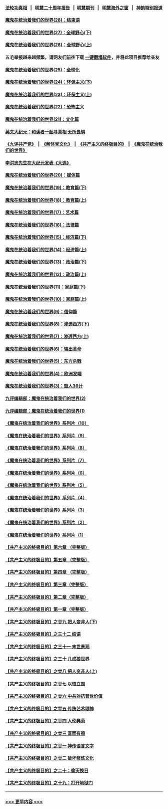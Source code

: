 #### [法轮功真相](https://github.com/gfw-breaker/truth/blob/master/README.md?t=0) &nbsp;&nbsp;|&nbsp;&nbsp; [明慧二十周年报告](https://github.com/gfw-breaker/mh-reports/blob/master/README.md?t=0) &nbsp;&nbsp;|&nbsp;&nbsp;[明慧期刊](https://github.com/gfw-breaker/mh-qikan) &nbsp;&nbsp;|&nbsp;&nbsp; [明慧海外之窗](https://github.com/gfw-breaker/mh-news/blob/master/README.md?t=0) &nbsp;&nbsp;|&nbsp;&nbsp; [神韵特别报道](https://github.com/gfw-breaker/mh-news/blob/master/shenyun.md?t=0)
#### [魔鬼在统治着我们的世界(28)：结束语](../pages/nsc422/n10936246.md?t=07110302) 
#### [魔鬼在统治着我们的世界(27)：全球野心(下)](../pages/nsc422/n10928319.md?t=07110302) 
#### [魔鬼在统治着我们的世界(26)：全球野心(上)](../pages/nsc422/n10900318.md?t=07110302) 
#### 五毛举报越来越频繁，请网友们前往下载 [一键翻墙软件](https://github.com/gfw-breaker/ssr-accounts)，并将此项目推荐给亲友
#### [魔鬼在统治着我们的世界(25)：全球化](../pages/nsc422/n10788205.md?t=07110302) 
#### [魔鬼在统治着我们的世界(24)：环保主义(下)](../pages/nsc422/n10695307.md?t=07110302) 
#### [魔鬼在统治着我们的世界(23)：环保主义(上)](../pages/nsc422/n10688613.md?t=07110302) 
#### [魔鬼在统治着我们的世界(22)：恐怖主义](../pages/nsc422/n10614727.md?t=07110302) 
#### [魔鬼在统治着我们的世界(21)：文化篇](../pages/nsc422/n10597706.md?t=07110302) 
#### [英文大纪元：和读者一起寻真相 无所畏惧](../pages/nsc422/n12542027.md?t=07110302) 
#### [《九评共产党》](https://github.com/begood0513/9ping.md/blob/master/README.md) &nbsp;|&nbsp; [《解体党文化》](../../../../jtdwh.md/blob/master/README.md)  &nbsp;|&nbsp; [《共产主义的终极目的》](../../../../gczydzjmd.md/blob/master/README.md) &nbsp;|&nbsp; [《魔鬼在统治我们的世界》](../../../../mgztzwmdsj.md/blob/master/README.md) 
#### [李洪志先生在大纪元发表《大选》](../pages/nsc422/n12534746.md?t=07110302) 
#### [魔鬼在统治着我们的世界(20)：媒体篇](../pages/nsc422/n10586579.md?t=07110302) 
#### [魔鬼在统治着我们的世界(19)：教育篇(下)](../pages/nsc422/n10564808.md?t=07110302) 
#### [魔鬼在统治着我们的世界(18)：教育篇(上)](../pages/nsc422/n10526970.md?t=07110302) 
#### [魔鬼在统治着我们的世界(17)：艺术篇](../pages/nsc422/n10499093.md?t=07110302) 
#### [魔鬼在统治着我们的世界(16)：法律篇](../pages/nsc422/n10485969.md?t=07110302) 
#### [魔鬼在统治着我们的世界(15)：经济篇(下)](../pages/nsc422/n10469975.md?t=07110302) 
#### [魔鬼在统治着我们的世界(14)：经济篇(上)](../pages/nsc422/n10457370.md?t=07110302) 
#### [魔鬼在统治着我们的世界(13)：政治篇(下)](../pages/nsc422/n10448270.md?t=07110302) 
#### [魔鬼在统治着我们的世界(12)：政治篇(上)](../pages/nsc422/n10444576.md?t=07110302) 
#### [魔鬼在统治着我们的世界(11)：家庭篇(下)](../pages/nsc422/n10440961.md?t=07110302) 
#### [魔鬼在统治着我们的世界(10)：家庭篇(上)](../pages/nsc422/n10435448.md?t=07110302) 
#### [魔鬼在统治着我们的世界(9)：信仰篇](../pages/nsc422/n10432159.md?t=07110302) 
#### [魔鬼在统治着我们的世界(8)：渗透西方(下)](../pages/nsc422/n10429603.md?t=07110302) 
#### [魔鬼在统治着我们的世界(7)：渗透西方(上)](../pages/nsc422/n10426013.md?t=07110302) 
#### [魔鬼在统治着我们的世界(6)：输出革命](../pages/nsc422/n10421536.md?t=07110302) 
#### [魔鬼在统治着我们的世界(5)：东方杀戮](../pages/nsc422/n10417707.md?t=07110302) 
#### [魔鬼在统治着我们的世界(4)：欧洲发端](../pages/nsc422/n10414890.md?t=07110302) 
#### [魔鬼在统治着我们的世界(3)：毁人36计](../pages/nsc422/n10411583.md?t=07110302) 
#### [九评编辑部：魔鬼在统治着我们的世界(2)](../pages/nsc422/n10410036.md?t=07110302) 
#### [九评编辑部：魔鬼在统治着我们的世界(1)](../pages/nsc422/n10406825.md?t=07110302) 
#### [《魔鬼在统治着我们的世界》系列片（10）](../pages/nsc422/n12292670.md?t=07110302) 
#### [《魔鬼在统治着我们的世界》系列片（9）](../pages/nsc422/n12290859.md?t=07110302) 
#### [《魔鬼在统治着我们的世界》系列片（8）](../pages/nsc422/n12287445.md?t=07110302) 
#### [《魔鬼在统治着我们的世界》系列片（7）](../pages/nsc422/n12283425.md?t=07110302) 
#### [《魔鬼在统治着我们的世界》系列片（6）](../pages/nsc422/n12282314.md?t=07110302) 
#### [《魔鬼在统治着我们的世界》系列片（5）](../pages/nsc422/n12281419.md?t=07110302) 
#### [《魔鬼在统治着我们的世界》系列片（4）](../pages/nsc422/n12274024.md?t=07110302) 
#### [《魔鬼在统治着我们的世界》系列片（3）](../pages/nsc422/n12271322.md?t=07110302) 
#### [《魔鬼在统治着我们的世界》系列片（2）](../pages/nsc422/n12269049.md?t=07110302) 
#### [《魔鬼在统治着我们的世界》系列片（1）](../pages/nsc422/n12267575.md?t=07110302) 
#### [【共产主义的终极目的】第六章 （完整版）](../pages/nsc422/n11428913.md?t=07110302) 
#### [【共产主义的终极目的】第五章 （完整版）](../pages/nsc422/n11428912.md?t=07110302) 
#### [【共产主义的终极目的】第四章 （完整版）](../pages/nsc422/n11428907.md?t=07110302) 
#### [【共产主义的终极目的】第三章（完整版）](../pages/nsc422/n11428848.md?t=07110302) 
#### [【共产主义的终极目的】第二章（完整版）](../pages/nsc422/n11428831.md?t=07110302) 
#### [【共产主义的终极目的】第一章（完整版）](../pages/nsc422/n11417651.md?t=07110302) 
#### [【共产主义的终极目的】之廿九 把人变非人(下)](../pages/nsc422/n11344140.md?t=07110302) 
#### [【共产主义的终极目的】之三十二 结语](../pages/nsc422/n11360535.md?t=07110302) 
#### [【共产主义的终极目的】之三十一 末世景观](../pages/nsc422/n11351129.md?t=07110302) 
#### [【共产主义的终极目的】之三十 几成狼世界](../pages/nsc422/n11348280.md?t=07110302) 
#### [【共产主义的终极目的】之廿八 把人变非人(上)](../pages/nsc422/n11340492.md?t=07110302) 
#### [【共产主义的终极目的】之廿七 以恨立国](../pages/nsc422/n11336944.md?t=07110302) 
#### [【共产主义的终极目的】之廿六 中共对抗普世价值](../pages/nsc422/n11324785.md?t=07110302) 
#### [【共产主义的终极目的】之廿五 传统艺术颂神](../pages/nsc422/n11296396.md?t=07110302) 
#### [【共产主义的终极目的】之廿四 人伦典范](../pages/nsc422/n11296397.md?t=07110302) 
#### [【共产主义的终极目的】之廿三 富而有德](../pages/nsc422/n11283598.md?t=07110302) 
#### [【共产主义的终极目的】之廿一 神传语言文字](../pages/nsc422/n11263265.md?t=07110302) 
#### [【共产主义的终极目的】之廿二 破坏修炼文化](../pages/nsc422/n11245728.md?t=07110302) 
#### [【共产主义的终极目的】之二十：偷天换日](../pages/nsc422/n11238846.md?t=07110302) 
#### [【共产主义的终极目的】之十九：打开地狱门](../pages/nsc422/n11206376.md?t=07110302) 

----
#### [ >>> 更早内容 <<< ](../indexes/nsc422-earlier.md)

